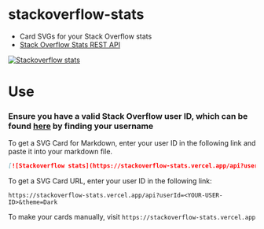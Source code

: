 # stackoverflow-stats

* Card SVGs for your Stack Overflow stats
* [Stack Overflow Stats REST API](https://github.com/stackoverflow-stats-api)

[![Stackoverflow stats](https://stackoverflow-stats.vercel.app/api?userId=16142497&theme=Dark)](https://stackoverflow.com/users/16142497)

# Use

### Ensure you have a valid Stack Overflow user ID, which can be found [here](https://stackover.com/users) by finding your username

To get a SVG Card for Markdown, enter your user ID in the following link and paste it into your markdown file.

```md
[![Stackoverflow stats](https://stackoverflow-stats.vercel.app/api?userId=<YOUR-USER-ID>&theme=Dark)](https://stackoverflow.com/users/<YOUR-USER-ID>)
```

To get a SVG Card URL, enter your user ID in the following link:

`
https://stackoverflow-stats.vercel.app/api?userId=<YOUR-USER-ID>&theme=Dark
`

To make your cards manually, visit `https://stackoverflow-stats.vercel.app`

